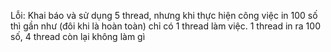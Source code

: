 Lỗi: Khai báo và sử dụng 5 thread, nhưng khi thực hiện công việc in 100 số thì gần như (đôi khi là hoàn toàn) chỉ có 1 thread làm việc. 1 thread in ra 100 số, 4 thread còn lại không làm gì
